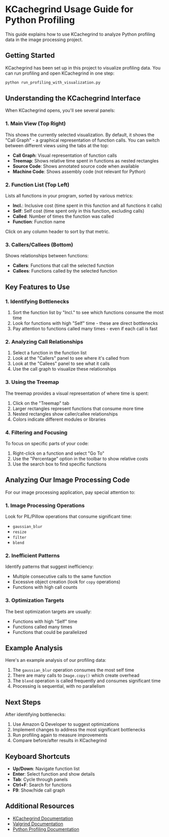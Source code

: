 # KCachegrind Usage Guide for Python Profiling

This guide explains how to use KCachegrind to analyze Python profiling data in the image processing project.

## Getting Started

KCachegrind has been set up in this project to visualize profiling data. You can run profiling and open KCachegrind in one step:

```bash
python run_profiling_with_visualization.py
```

## Understanding the KCachegrind Interface

When KCachegrind opens, you'll see several panels:

### 1. Main View (Top Right)

This shows the currently selected visualization. By default, it shows the "Call Graph" - a graphical representation of function calls. You can switch between different views using the tabs at the top:

- **Call Graph**: Visual representation of function calls
- **Treemap**: Shows relative time spent in functions as nested rectangles
- **Source Code**: Shows annotated source code when available
- **Machine Code**: Shows assembly code (not relevant for Python)

### 2. Function List (Top Left)

Lists all functions in your program, sorted by various metrics:

- **Incl.**: Inclusive cost (time spent in this function and all functions it calls)
- **Self**: Self cost (time spent only in this function, excluding calls)
- **Called**: Number of times the function was called
- **Function**: Function name

Click on any column header to sort by that metric.

### 3. Callers/Callees (Bottom)

Shows relationships between functions:

- **Callers**: Functions that call the selected function
- **Callees**: Functions called by the selected function

## Key Features to Use

### 1. Identifying Bottlenecks

1. Sort the function list by "Incl." to see which functions consume the most time
2. Look for functions with high "Self" time - these are direct bottlenecks
3. Pay attention to functions called many times - even if each call is fast

### 2. Analyzing Call Relationships

1. Select a function in the function list
2. Look at the "Callers" panel to see where it's called from
3. Look at the "Callees" panel to see what it calls
4. Use the call graph to visualize these relationships

### 3. Using the Treemap

The treemap provides a visual representation of where time is spent:

1. Click on the "Treemap" tab
2. Larger rectangles represent functions that consume more time
3. Nested rectangles show caller/callee relationships
4. Colors indicate different modules or libraries

### 4. Filtering and Focusing

To focus on specific parts of your code:

1. Right-click on a function and select "Go To"
2. Use the "Percentage" option in the toolbar to show relative costs
3. Use the search box to find specific functions

## Analyzing Our Image Processing Code

For our image processing application, pay special attention to:

### 1. Image Processing Operations

Look for PIL/Pillow operations that consume significant time:
- `gaussian_blur`
- `resize`
- `filter`
- `blend`

### 2. Inefficient Patterns

Identify patterns that suggest inefficiency:
- Multiple consecutive calls to the same function
- Excessive object creation (look for `copy` operations)
- Functions with high call counts

### 3. Optimization Targets

The best optimization targets are usually:
- Functions with high "Self" time
- Functions called many times
- Functions that could be parallelized

## Example Analysis

Here's an example analysis of our profiling data:

1. The `gaussian_blur` operation consumes the most self time
2. There are many calls to `Image.copy()` which create overhead
3. The `blend` operation is called frequently and consumes significant time
4. Processing is sequential, with no parallelism

## Next Steps

After identifying bottlenecks:

1. Use Amazon Q Developer to suggest optimizations
2. Implement changes to address the most significant bottlenecks
3. Run profiling again to measure improvements
4. Compare before/after results in KCachegrind

## Keyboard Shortcuts

- **Up/Down**: Navigate function list
- **Enter**: Select function and show details
- **Tab**: Cycle through panels
- **Ctrl+F**: Search for functions
- **F9**: Show/hide call graph

## Additional Resources

- [KCachegrind Documentation](https://kcachegrind.github.io/html/Documentation.html)
- [Valgrind Documentation](https://valgrind.org/docs/manual/cl-manual.html)
- [Python Profiling Documentation](https://docs.python.org/3/library/profile.html)